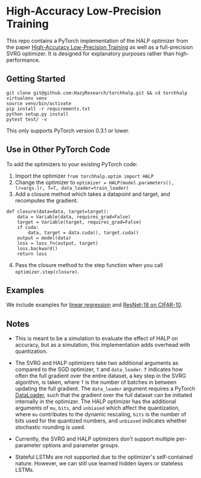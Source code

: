 High-Accuracy Low-Precision Training
====================================
This repo contains a PyTorch implementation of the HALP optimizer from the paper [High-Accuracy Low-Precision Training](https://arxiv.org/abs/1803.03383) as well as a full-precision SVRG optimizer. It is designed for explanatory purposes rather than high-performance.

## Getting Started

```
git clone git@github.com:HazyResearch/torchhalp.git && cd torchhalp
virtualenv venv
source venv/bin/activate
pip install -r requirements.txt
python setup.py install
pytest test/ -v
```

This only supports PyTorch version 0.3.1 or lower.

## Use in Other PyTorch Code
To add the optimizers to your existing PyTorch code:

1. Import the optimizer
`from torchhalp.optim import HALP`
2. Change the optimizer to `optimizer = HALP(model.parameters(), lr=args.lr, T=T, data_loader=train_loader)`
3. Add a closure method which takes a datapoint and target, and recomputes the gradient.
```
def closure(data=data, target=target):
	data = Variable(data, requires_grad=False)
	target = Variable(target, requires_grad=False)
    if cuda:
        data, target = data.cuda(), target.cuda()
    output = model(data)
    loss = loss_fn(output, target)
    loss.backward()
    return loss
 ```
4. Pass the closure method to the step function when you call `optimizer.step(closure)`.

## Examples

We include examples for [linear regression](examples/regression) and [ResNet-18 on CIFAR-10](examples/cifar10).

##  Notes

* This is meant to be a simulation to evaluate the effect of HALP on accuracy, but as a simulation, this implementation adds overhead with quantization.

* The SVRG and HALP optimizers take two additional arguments as compared to the SGD optimizer, `T` and `data_loader`. `T` indicates how often the full gradient over the entire dataset, a key step in the SVRG algorithm, is taken, where `T` is the number of batches in between updating the full gradient. The `data_loader` argument requires a PyTorch [DataLoader](http://pytorch.org/docs/master/data.html#torch.utils.data.DataLoader), such that the gradient over the full dataset can be initiated internally in the optimizer. The HALP optimizer has the additional arguments of `mu`, `bits`, and `unbiased` which affect the quantization, where `mu` contributes to the dynamic rescaling, `bits` is the number of bits used for the quantized numbers, and `unbiased` indicates whether stochastic rounding is used.

* Currently, the SVRG and HALP optimizers don’t support multiple per-parameter options and parameter groups.

* Stateful LSTMs are not supported due to the optimizer's self-contained nature. However, we can still use learned hidden layers or stateless LSTMs.
